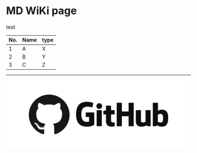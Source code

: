 # MD WiKi page
test

| No.  | Name | type |
| ---- | ---- | ---- |
| 1    | A    | X    |
| 2    | B    | Y    |
| 3    | C    | Z    |



------

![GitHub](GitHub.jpg)
